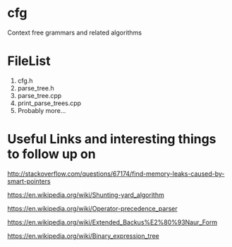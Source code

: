 # cfg
Context free grammars and related algorithms

# FileList
1. cfg.h
2. parse\_tree.h
3. parse\_tree.cpp
4. print\_parse\_trees.cpp
5. Probably more...

# Useful Links and interesting things to follow up on
<http://stackoverflow.com/questions/67174/find-memory-leaks-caused-by-smart-pointers>

<https://en.wikipedia.org/wiki/Shunting-yard_algorithm>

<https://en.wikipedia.org/wiki/Operator-precedence_parser>

<https://en.wikipedia.org/wiki/Extended_Backus%E2%80%93Naur_Form>

<https://en.wikipedia.org/wiki/Binary_expression_tree>
